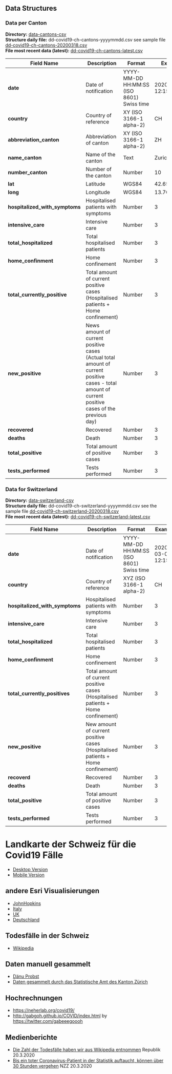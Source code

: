 ## Data Structures

### Data per Canton

**Directory:**  [data-cantons-csv](https://github.com/zdavatz/covid19_ch/tree/master/data-cantons-csv)<br>
**Structure daily file:** dd-covid19-ch-cantons-yyyymmdd.csv see sample file [dd-covid19-ch-cantons-20200318.csv](https://github.com/zdavatz/covid19_ch/blob/master/data-cantons-csv/dd-covid19-ch-cantons-20200318-example.csv)<br>
**File most recent data (latest):** [dd-covid19-ch-cantons-latest.csv](https://github.com/zdavatz/covid19_ch/blob/master/data-cantons-csv/dd-covid19-ch-cantons-latest.csv)<br>

| Field Name                              | Description                            | Format                                      | Example             |
|-----------------------------------------|----------------------------------------|---------------------------------------------|---------------------|
| **date**                                | Date of notification                   | YYYY-MM-DD HH:MM:SS (ISO 8601) Swiss time   | 2020-03-05 12:15:45 |
| **country**                             | Country of reference                   | XY (ISO 3166-1 alpha-2)                     | CH                  |
| **abbreviation_canton**                 | Abbreviation of canton                 | XY (ISO 3166-1 alpha-2)                     | ZH                  |
| **name_canton**                         | Name of the canton                     | Text                                        | Zurich              |
| **number_canton**                       | Number of the canton                   | Number                                      | 10                  |
| **lat**                                 | Latitude                               | WGS84                                       | 42.6589177          |
| **long**                                | Longitude                              | WGS84                                       | 13.70439971         |
| **hospitalized_with_symptoms**          | Hospitalised patients with symptoms    | Number                                      | 3                   |
| **intensive_care**                      | Intensive care                         | Number                                      | 3                   |
| **total_hospitalized**                  | Total hospitalised patients            | Number                                      | 3                   |
| **home_confinment**                     | Home confinement                       | Number                                      | 3                   |
| **total_currently_positive**            | Total amount of current positive cases (Hospitalised patients + Home confinement)    | Number              | 3                   |
| **new_positive**                        | News amount of current positive cases (Actual total amount of current positive cases - total amount of current positive cases of the previous day)  | Number                        | 3                   |
| **recovered**                           | Recovered                              | Number                                      | 3                   |
| **deaths**                              | Death                                  | Number                                      | 3                   |
| **total_positive**                      | Total amount of positive cases         | Number                                      | 3                   |
| **tests_performed**                     | Tests performed                        | Number                                      | 3                   |


### Data for Switzerland

**Directory:**  [data-switzerland-csv](https://github.com/zdavatz/covid19_ch/tree/master/data-switzerland-csv)<br>
**Structure daily file:** dd-covid19-ch-switzerland-yyyymmdd.csv see the sample file [dd-covid19-ch-switzerland-20200318.csv](https://github.com/zdavatz/covid19_ch/blob/master/data-switzerland-csv/dd-covid19-ch-switzerland-20200318-example.csv)<br>
**File most recent data (latest):** [dd-covid19-ch-switzerland-latest.csv](https://github.com/zdavatz/covid19_ch/blob/master/data-switzerland-csv/dd-covid19-ch-switzerland-latest.csv)<br>

| Field Name                            | Description                            | Format                                    | Example             |
|---------------------------------------|----------------------------------------|-------------------------------------------|---------------------|
| **date**                              | Date of notification                   | YYYY-MM-DD HH:MM:SS (ISO 8601) Swiss time | 2020-03-05 12:15:45 |
| **country**                           | Country of reference                   | XYZ (ISO 3166-1 alpha-2)                  | CH                  |
| **hospitalized_with_symptoms**        | Hospitalised patients with symptoms    | Number                                    | 3                   |
| **intensive_care**                    | Intensive care                         | Number                                    | 3                   |
| **total_hospitalized**                | Total hospitalised patients            | Number                                    | 3                   |
| **home_confinment**                   | Home confinement                       | Number                                    | 3                   |
| **total_currently_positives**         | Total amount of current positive cases (Hospitalised patients + Home confinement)  | Number              | 3                   |
| **new_positive**                      | New amount of current positive cases (Hospitalised patients + Home confinement)    | Number              | 3                   |
| **recoverd**                          | Recovered                              | Number                                    | 3                   |
| **deaths**                            | Death                                  | Number                                    | 3                   |
| **total_positive**                    | Total amount of positive cases         | Number                                    | 3                   |
| **tests_performed**                   | Tests performed                        | Number                                    | 3                   |
    

# Landkarte der Schweiz für die Covid19 Fälle
* [Desktop Version](https://ddrobotec.maps.arcgis.com/apps/opsdashboard/index.html#/5ed2e108dbab4235a7318d1cfe147e7a)
* [Mobile Version](https://ddrobotec.maps.arcgis.com/apps/opsdashboard/index.html#/3fa74da8e6c74229af19661eb7fa97d2)

## andere Esri Visualisierungen
* [JohnHopkins](https://gisanddata.maps.arcgis.com/apps/opsdashboard/index.html#/bda7594740fd40299423467b48e9ecf6)
* [Italy](http://opendatadpc.maps.arcgis.com/apps/opsdashboard/index.html#/b0c68bce2cce478eaac82fe38d4138b1)
* [UK](https://www.arcgis.com/apps/opsdashboard/index.html#/f94c3c90da5b4e9f9a0b19484dd4bb14)
* [Deutschland](https://experience.arcgis.com/experience/478220a4c454480e823b17327b2bf1d4)

## Todesfälle in der Schweiz
* [Wikipedia](https://de.wikipedia.org/wiki/COVID-19-Pandemie_in_der_Schweiz#Todesf%C3%A4lle)

## Daten manuell gesammelt
* [Dänu Probst](https://github.com/daenuprobst/covid19-cases-switzerland)
* [Daten gesammelt durch das Statistische Amt des Kanton Zürich](https://github.com/openZH/covid_19/#covid-19-cases-communicated-by-swiss-cantons-and-principality-of-liechtenstein-fl)

## Hochrechnungen
* https://neherlab.org/covid19/
* http://gabgoh.github.io/COVID/index.html by https://twitter.com/gabeeegoooh

## Medienberichte
* [Die Zahl der Todesfälle haben wir aus Wikipedia entnommen](https://www.republik.ch/2020/03/20/die-zahl-der-todesfaelle-haben-wir-aus-wikipedia-entnommen) Republik 20.3.2020
* [Bis ein toter Coronavirus-Patient in der Statistik auftaucht, können über 30 Stunden vergehen](https://www.nzz.ch/schweiz/coronavirus-das-bag-kommt-bei-erfassung-der-faelle-kaum-hinterher-ld.1547359?mktcid=smch&mktcval=twpost_2020-03-20) NZZ 20.3.2020
